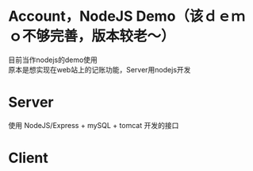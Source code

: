 # Account，NodeJS Demo（该ｄｅｍｏ不够完善，版本较老～）
目前当作nodejs的demo使用<br>
原本是想实现在web站上的记账功能，Server用nodejs开发

# Server
使用 NodeJS/Express + mySQL + tomcat 开发的接口

# Client
